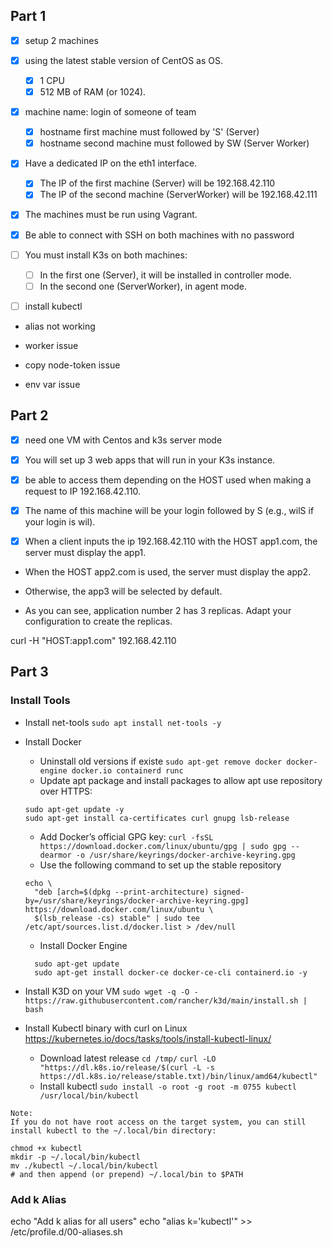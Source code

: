 ## Part 1
- [x] setup 2 machines
- [x] using the latest stable version of CentOS as OS.
  - [x] 1 CPU
  - [x] 512 MB of RAM (or 1024).
- [x] machine name: login of someone of team
  - [x] hostname first machine must followed by 'S' (Server)
  - [x] hostname second machine must followed by SW (Server Worker)
- [x] Have a dedicated IP on the eth1 interface. 
  - [x] The IP of the first machine (Server) will be 192.168.42.110
  - [x] The IP of the second machine (ServerWorker) will be 192.168.42.111
- [x] The machines must be run using Vagrant.
- [x] Be able to connect with SSH on both machines with no password
- [ ] You must install K3s on both machines:
  - [ ] In the first one (Server), it will be installed in controller mode.
  - [ ] In the second one (ServerWorker), in agent mode.
- [ ] install kubectl 


- alias not working

- worker issue
- copy node-token issue
- env var issue


## Part 2
- [x] need one VM with Centos and k3s server mode

- [x] You will set up 3 web apps that will run in your K3s instance.
- [x] be able to access them depending on the HOST used when making a request to IP 192.168.42.110.
- [x] The name of this machine will be your login followed by S (e.g., wilS if your login is wil).

- [x] When a client inputs the ip 192.168.42.110 with the HOST app1.com, the server must display the app1.
- When the HOST app2.com is used, the server must display the app2.
- Otherwise, the app3 will be selected by default.

- As you can see, application number 2 has 3 replicas. Adapt your configuration to create the replicas.

curl -H "HOST:app1.com" 192.168.42.110



## Part 3

### Install Tools
- Install net-tools
`sudo apt install net-tools -y`


- Install Docker
  - Uninstall old versions if existe
  `sudo apt-get remove docker docker-engine docker.io containerd runc`
  - Update apt package and install packages to allow apt use repository over HTTPS:
  ```
  sudo apt-get update -y
  sudo apt-get install ca-certificates curl gnupg lsb-release
    ```
  - Add Docker’s official GPG key:
  `curl -fsSL https://download.docker.com/linux/ubuntu/gpg | sudo gpg --dearmor -o /usr/share/keyrings/docker-archive-keyring.gpg`
  - Use the following command to set up the stable repository
  ```
  echo \
    "deb [arch=$(dpkg --print-architecture) signed-by=/usr/share/keyrings/docker-archive-keyring.gpg] https://download.docker.com/linux/ubuntu \
    $(lsb_release -cs) stable" | sudo tee /etc/apt/sources.list.d/docker.list > /dev/null
  ```
  - Install Docker Engine
  ```
    sudo apt-get update
    sudo apt-get install docker-ce docker-ce-cli containerd.io -y
  ```

- Install K3D on your VM
`sudo wget -q -O - https://raw.githubusercontent.com/rancher/k3d/main/install.sh | bash`

- Install Kubectl binary with curl on Linux
https://kubernetes.io/docs/tasks/tools/install-kubectl-linux/
  - Download latest release
  `cd /tmp/`
  `curl -LO "https://dl.k8s.io/release/$(curl -L -s https://dl.k8s.io/release/stable.txt)/bin/linux/amd64/kubectl"`
  - Install kubectl
  `sudo install -o root -g root -m 0755 kubectl /usr/local/bin/kubectl`

```
Note:
If you do not have root access on the target system, you can still install kubectl to the ~/.local/bin directory:

chmod +x kubectl
mkdir -p ~/.local/bin/kubectl
mv ./kubectl ~/.local/bin/kubectl
# and then append (or prepend) ~/.local/bin to $PATH
```



### Add k Alias
echo "Add k alias for all users"
echo "alias k='kubectl'" >> /etc/profile.d/00-aliases.sh




